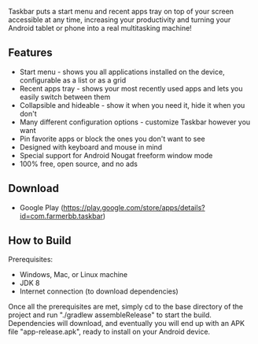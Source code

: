 ﻿Taskbar puts a start menu and recent apps tray on top of your screen accessible at any time, increasing your productivity and turning your Android tablet or phone into a real multitasking machine!

## Features
* Start menu - shows you all applications installed on the device, configurable as a list or as a grid
* Recent apps tray - shows your most recently used apps and lets you easily switch between them
* Collapsible and hideable - show it when you need it, hide it when you don't
* Many different configuration options - customize Taskbar however you want
* Pin favorite apps or block the ones you don't want to see
* Designed with keyboard and mouse in mind
* Special support for Android Nougat freeform window mode
* 100% free, open source, and no ads

## Download
* Google Play (https://play.google.com/store/apps/details?id=com.farmerbb.taskbar)

## How to Build
Prerequisites:
* Windows, Mac, or Linux machine
* JDK 8
* Internet connection (to download dependencies)

Once all the prerequisites are met, simply cd to the base directory of the project and run "./gradlew assembleRelease" to start the build.  Dependencies will download, and eventually you will end up with an APK file "app-release.apk", ready to install on your Android device.